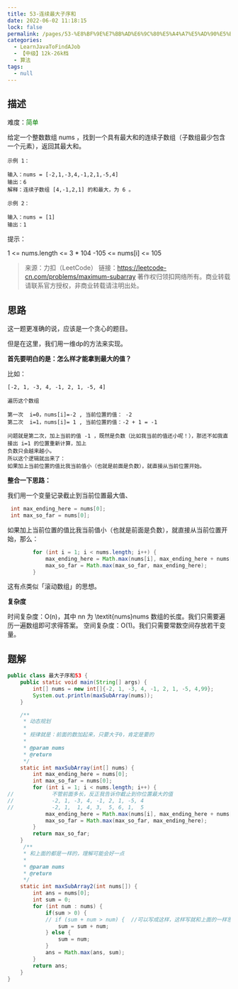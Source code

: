 ```yaml
---
title: 53-连续最大子序和
date: 2022-06-02 11:18:15
lock: false
permalink: /pages/53-%E8%BF%9E%E7%BB%AD%E6%9C%80%E5%A4%A7%E5%AD%90%E5%BA%8F%E5%92%8C
categories: 
  - LearnJavaToFindAJob
  - 【中级】12k-26k档
  - 算法
tags: 
  - null
---
```

## 描述

难度：<span style="color:green">简单</span>

 给定一个整数数组 nums ，找到一个具有最大和的连续子数组（子数组最少包含一个元素），返回其最大和。

```
示例 1：

输入：nums = [-2,1,-3,4,-1,2,1,-5,4]
输出：6
解释：连续子数组 [4,-1,2,1] 的和最大，为 6 。
```



```
示例 2：

输入：nums = [1]
输出：1
```

 


提示：

1 <= nums.length <= 3 * 104
-105 <= nums[i] <= 105

> 来源：力扣（LeetCode）
> 链接：https://leetcode-cn.com/problems/maximum-subarray
> 著作权归领扣网络所有。商业转载请联系官方授权，非商业转载请注明出处。

## 思路

这一题更准确的说，应该是一个贪心的题目。

但是在这里，我们用一维dp的方法来实现。

**首先要明白的是：怎么样才能拿到最大的值？**

比如：

```
[-2, 1, -3, 4, -1, 2, 1, -5, 4]

遍历这个数组

第一次  i=0，nums[i]=-2 , 当前位置的值： -2
第二次  i=1，nums[i]= 1 , 当前位置的值：-2 + 1 = -1  

问题就是第二次，加上当前的值 -1 ，既然是负数（比如我当前的值还小呢！），那还不如我直接出 i=1 的位置重新计算，加上
负数只会越来越小。
所以这个逻辑就出来了：
如果加上当前位置的值比我当前值小（也就是前面是负数），就直接从当前位置开始。
```

**整合一下思路：**

我们用一个变量记录截止到当前位置最大值、

```java
 int max_ending_here = nums[0];
 int max_so_far = nums[0];
```

如果加上当前位置的值比我当前值小（也就是前面是负数），就直接从当前位置开始，那么：

```java
        for (int i = 1; i < nums.length; i++) {
            max_ending_here = Math.max(nums[i], max_ending_here + nums[i]);
            max_so_far = Math.max(max_so_far, max_ending_here);
        }
```

这有点类似「滚动数组」的思想。

**复杂度**

时间复杂度：O(n)，其中 nn 为 \textit{nums}nums 数组的长度。我们只需要遍历一遍数组即可求得答案。
空间复杂度：O(1)。我们只需要常数空间存放若干变量。

## 题解

```java
public class 最大子序和53 {
    public static void main(String[] args) {
        int[] nums = new int[]{-2, 1, -3, 4, -1, 2, 1, -5, 4,99};
        System.out.println(maxSubArray(nums));
    }

    /**
     * 动态规划
     *
     * 规律就是：前面的数加起来，只要大于0，肯定是要的
     *
     * @param nums
     * @return
     */
    static int maxSubArray(int[] nums) {
        int max_ending_here = nums[0];
        int max_so_far = nums[0];
        for (int i = 1; i < nums.length; i++) {
//            不管前面多长，反正我告诉你截止到你位置最大的值
//            -2, 1, -3, 4, -1, 2, 1, -5, 4
//            -2, 1,  1, 4, 3,  5, 6, 1,  5
            max_ending_here = Math.max(nums[i], max_ending_here + nums[i]);
            max_so_far = Math.max(max_so_far, max_ending_here);
        }
        return max_so_far;
    }
     /**
     * 和上面的都是一样的，理解可能会好一点
     *
     * @param nums
     * @return
     */
    static int maxSubArray2(int nums[]) {
        int ans = nums[0];
        int sum = 0;
        for (int num : nums) {
            if(sum > 0) { 
            // if (sum + num > num) {  //可以写成这样，这样写就和上面的一样思想了
                sum = sum + num;
            } else {
                sum = num;
            }
            ans = Math.max(ans, sum);
        }
        return ans;
    }
}
```
